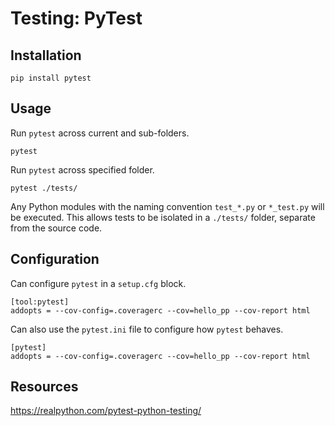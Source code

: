 # Testing: PyTest

## Installation

```
pip install pytest
```

## Usage

Run `pytest` across current and sub-folders.

```
pytest
```

Run `pytest` across specified folder.

```
pytest ./tests/
```

Any Python modules with the naming convention `test_*.py` or `*_test.py` will be executed. This allows tests to be isolated in a `./tests/` folder, separate from the source code.


## Configuration

Can configure `pytest` in a `setup.cfg` block.

```
[tool:pytest]
addopts = --cov-config=.coveragerc --cov=hello_pp --cov-report html
```

Can also use the `pytest.ini` file to configure how `pytest` behaves.

```
[pytest]
addopts = --cov-config=.coveragerc --cov=hello_pp --cov-report html
```

## Resources

https://realpython.com/pytest-python-testing/

